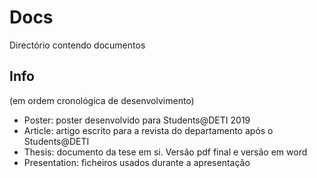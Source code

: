# Docs

Directório contendo documentos

## Info
(em ordem cronológica de desenvolvimento)
- Poster: poster desenvolvido para Students@DETI 2019
- Article: artigo escrito para a revista do departamento após o Students@DETI
- Thesis: documento da tese em si. Versão pdf final e versão em word
- Presentation: ficheiros usados durante a apresentação